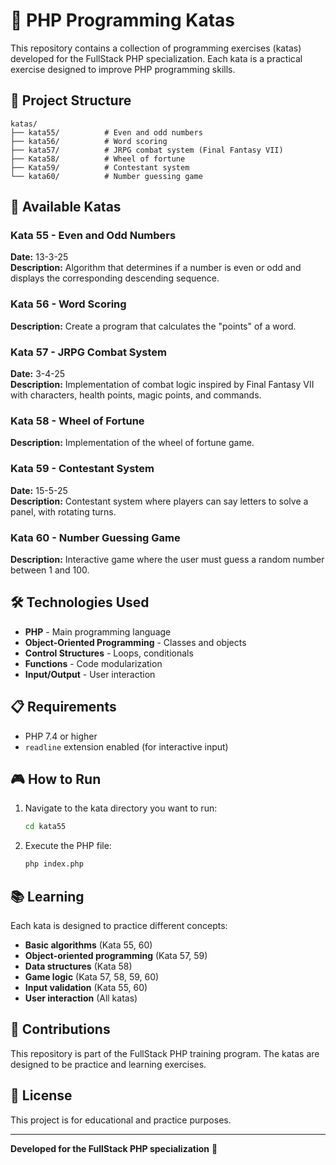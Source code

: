 # 🎯 PHP Programming Katas

This repository contains a collection of programming exercises (katas) developed for the FullStack PHP specialization. Each kata is a practical exercise designed to improve PHP programming skills.

## 📁 Project Structure

```
katas/
├── kata55/          # Even and odd numbers
├── kata56/          # Word scoring
├── kata57/          # JRPG combat system (Final Fantasy VII)
├── Kata58/          # Wheel of fortune
├── Kata59/          # Contestant system
└── kata60/          # Number guessing game
```

## 🚀 Available Katas

### Kata 55 - Even and Odd Numbers
**Date:** 13-3-25  
**Description:** Algorithm that determines if a number is even or odd and displays the corresponding descending sequence.

### Kata 56 - Word Scoring
**Description:** Create a program that calculates the "points" of a word.

### Kata 57 - JRPG Combat System
**Date:** 3-4-25  
**Description:** Implementation of combat logic inspired by Final Fantasy VII with characters, health points, magic points, and commands.

### Kata 58 - Wheel of Fortune
**Description:** Implementation of the wheel of fortune game.

### Kata 59 - Contestant System
**Date:** 15-5-25  
**Description:** Contestant system where players can say letters to solve a panel, with rotating turns.

### Kata 60 - Number Guessing Game
**Description:** Interactive game where the user must guess a random number between 1 and 100.

## 🛠️ Technologies Used

- **PHP** - Main programming language
- **Object-Oriented Programming** - Classes and objects
- **Control Structures** - Loops, conditionals
- **Functions** - Code modularization
- **Input/Output** - User interaction

## 📋 Requirements

- PHP 7.4 or higher
- `readline` extension enabled (for interactive input)

## 🎮 How to Run

1. Navigate to the kata directory you want to run:
   ```bash
   cd kata55
   ```

2. Execute the PHP file:
   ```bash
   php index.php
   ```

## 📚 Learning

Each kata is designed to practice different concepts:

- **Basic algorithms** (Kata 55, 60)
- **Object-oriented programming** (Kata 57, 59)
- **Data structures** (Kata 58)
- **Game logic** (Kata 57, 58, 59, 60)
- **Input validation** (Kata 55, 60)
- **User interaction** (All katas)

## 🤝 Contributions

This repository is part of the FullStack PHP training program. The katas are designed to be practice and learning exercises.

## 📝 License

This project is for educational and practice purposes.

---

**Developed for the FullStack PHP specialization** 🐘 